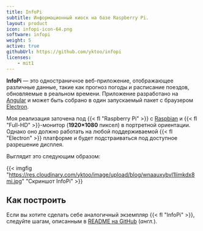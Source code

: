 ```yaml
---
title: InfoPi
subtitle: Информационный киоск на базе Raspberry Pi.
layout: product
icon: infopi-icon-64.png
software: infopi
weight: 5
active: true
githubUrl: https://github.com/yktoo/infopi
licenses:
    - mit1
---
```


**InfoPi** — это одностраничное веб-приложение, отображающее различные данные, такие как прогноз погоды и расписание поездов, обновляемые в реальном времени. Приложение разработано на [Angular](https://angular.io/) и может быть собрано в один запускаемый пакет с браузером [Electron](https://www.electronjs.org/).

Моя реализация заточена под {{< fl "Raspberry Pi" >}} с [Raspbian](https://www.raspberrypi.org/downloads/raspbian/) и {{< fl "Full-HD" >}}-монитор (**1920×1080** пиксел) в портретной ориентации. Однако оно должно работать на любой поддерживаемой {{< fl "Electron" >}} платформе и будет подстраиваться под доступное разрешение дисплея.

Выглядит это следующим образом:

{{< imgfig "https://res.cloudinary.com/yktoo/image/upload/blog/wnaauxybvl1limkdx8mi.jpg" "Скриншот InfoPi" >}}

## Как построить

Если вы хотите сделать себе аналогичный экземпляр {{< fl "InfoPi" >}}, следуйте шагам, описанным в [README на GitHub](https://github.com/yktoo/infopi/blob/master/README.md) (*англ.*).
